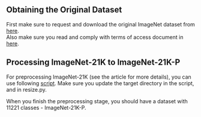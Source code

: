 ## Obtaining the Original Dataset
First make sure to request and download the original ImageNet dataset from [here](http://www.image-net.org/request).  
Also make sure you read and comply with terms of access document in [here](http://www.image-net.org/download).

<!--Only after you follow these steps, you are legally allowed to proceed and download the original ImageNet dataset. If the original download links are not available,-->
<!--you can use this [source](https://academictorrents.com/details/564a77c1e1119da199ff32622a1609431b9f1c47).-->

## Processing ImageNet-21K to ImageNet-21K-P
For preprocessing ImageNet-21K (see the article for more details), you can use following [script](./processing_script.sh).
Make sure you update the target directory in the script, and in resize.py.

When you finish the preprocessing stage, you should have a dataset with 11221 classes - ImageNet-21K-P.
